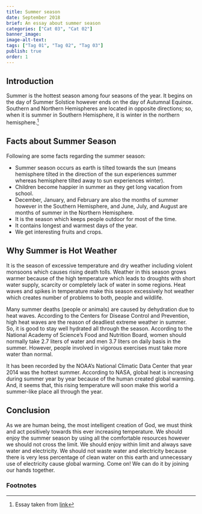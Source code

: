 ```yaml
---
title: Summer season
date: September 2018
brief: An essay about summer season
categories: ["Cat 03", "Cat 02"]
banner_image: 
image-alt-text: 
tags: ["Tag 01", "Tag 02", "Tag 03"]
publish: true
order: 1
---
```



## Introduction

Summer is the hottest season among four seasons of the year. It begins on the day of Summer Solstice however ends on the day of Autumnal Equinox. Southern and Northern Hemispheres are located in opposite directions; so, when it is summer in Southern Hemisphere, it is winter in the northern hemisphere.[^1]

## Facts about Summer Season

Following are some facts regarding the summer season:

- Summer season occurs as earth is tilted towards the sun (means hemisphere tilted in the direction of the sun experiences summer whereas hemisphere tilted away to sun experiences winter).
- Children become happier in summer as they get long vacation from school.
- December, January, and February are also the months of summer however in the Southern Hemisphere, and June, July, and August are months of summer in the Northern Hemisphere.
- It is the season which keeps people outdoor for most of the time.
- It contains longest and warmest days of the year.
- We get interesting fruits and crops.


## Why Summer is Hot Weather

It is the season of excessive temperature and dry weather including violent monsoons which causes rising death tolls. Weather in this season grows warmer because of the high temperature which leads to droughts with short water supply, scarcity or completely lack of water in some regions. Heat waves and spikes in temperature make this season excessively hot weather which creates number of problems to both, people and wildlife.

Many summer deaths (people or animals) are caused by dehydration due to heat waves. According to the Centers for Disease Control and Prevention, high heat waves are the reason of deadliest extreme weather in summer. So, it is good to stay well hydrated all through the season. According to the National Academy of Science’s Food and Nutrition Board, women should normally take 2.7 liters of water and men 3.7 liters on daily basis in the summer. However, people involved in vigorous exercises must take more water than normal.

It has been recorded by the NOAA’s National Climatic Data Center that year 2014 was the hottest summer. According to NASA, global heat is increasing during summer year by year because of the human created global warming. And, it seems that, this rising temperature will soon make this world a summer-like place all through the year.

## Conclusion

As we are human being, the most intelligent creation of God, we must think and act positively towards this ever increasing temperature. We should enjoy the summer season by using all the comfortable resources however we should not cross the limit. We should enjoy within limit and always save water and electricity. We should not waste water and electricity because there is very less percentage of clean water on this earth and unnecessary use of electricity cause global warming. Come on! We can do it by joining our hands together.

### Footnotes

[^1]: Essay taken from [link](https://www.indiacelebrating.com/essay/summer-season-essay/)
